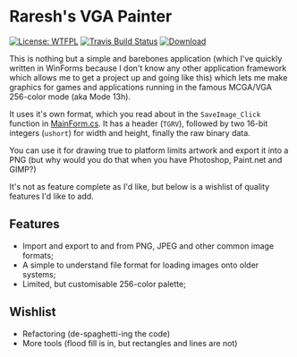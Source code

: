 # Raresh's VGA Painter

[![License: WTFPL](https://img.shields.io/github/license/thegreatrazz/VGAPainter?style=flat-square)](LICENSE.txt)
[![Travis Build Status](https://img.shields.io/travis/thegreatrazz/VGAPainter?style=flat-square)](https://travis-ci.org/thegreatrazz/VGAPainter)
[![Download](https://img.shields.io/github/downloads/thegreatrazz/VGAPainter/total?style=flat-square)](https://github.com/thegreatrazz/VGAPainter/releases)

This is nothing but a simple and barebones application (which I've quickly written in WinForms because I don't know any other application framework which allows me to get a project up and going like this) which lets me make graphics for games and applications running in the famous MCGA/VGA 256-color mode (aka Mode 13h).

It uses it's own format, which you read about in the `SaveImage_Click` function in [MainForm.cs](VGAPainter/MainForm.cs). It has a header (`TGRV`), followed by two 16-bit integers (`ushort`) for width and height, finally the raw binary data.

You can use it for drawing true to platform limits artwork and export it into a PNG (but why would you do that when you have Photoshop, Paint.net and GIMP?)

It's not as feature complete as I'd like, but below is a wishlist of quality features I'd like to add.

## Features

* Import and export to and from PNG, JPEG and other common image formats;
* A simple to understand file format for loading images onto older systems;
* Limited, but customisable 256-color palette;

## Wishlist

* Refactoring (de-spaghetti-ing the code)
* More tools (flood fill is in, but rectangles and lines are not)